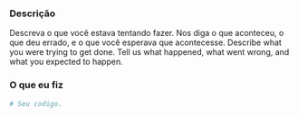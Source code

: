 ### Descrição

Descreva o que você estava tentando fazer. Nos diga o que aconteceu, o que deu errado, e o que você esperava que acontecesse.
Describe what you were trying to get done.
Tell us what happened, what went wrong, and what you expected to happen.

### O que eu fiz

```python
# Seu codigo.
```
